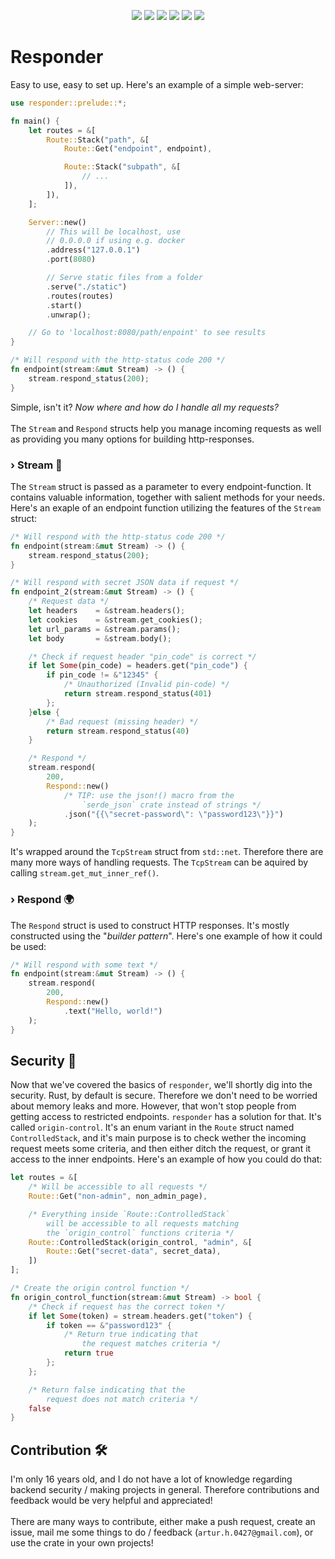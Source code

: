 <p align="center" style="width:100%">
    <img src="https://img.shields.io/github/repo-size/Arturr-H/Responder">
    <img src="https://img.shields.io/crates/v/Responder">
    <img src="https://img.shields.io/crates/d/Responder">
    <img src="https://img.shields.io/crates/l/Responder">
    <img src="https://img.shields.io/docsrs/responder">
    <img src="https://img.shields.io/github/actions/workflow/status/Arturr-H/Responder/rust.yml">
</p>

# Responder

Easy to use, easy to set up. Here's an example of a simple web-server:
```rust
use responder::prelude::*;

fn main() {
    let routes = &[
        Route::Stack("path", &[
            Route::Get("endpoint", endpoint),

            Route::Stack("subpath", &[
                // ...
            ]),
        ]),
    ];

    Server::new()
        // This will be localhost, use 
        // 0.0.0.0 if using e.g. docker
        .address("127.0.0.1") 
        .port(8080)

        // Serve static files from a folder
        .serve("./static")
        .routes(routes)
        .start()
        .unwrap();

    // Go to 'localhost:8080/path/enpoint' to see results
}

/* Will respond with the http-status code 200 */
fn endpoint(stream:&mut Stream) -> () {
    stream.respond_status(200);
}
```

Simple, isn't it? *Now where and how do I handle all my requests?*
<br /><br />
The `Stream` and `Respond` structs help you manage incoming requests as well as providing you many options for building http-responses.
<br />
### › Stream 🌊
The `Stream` struct is passed as a parameter to every endpoint-function. It contains valuable information, together with salient methods for your needs. Here's an exaple of an endpoint function utilizing the features of the `Stream` struct:

```rust
/* Will respond with the http-status code 200 */
fn endpoint(stream:&mut Stream) -> () {
    stream.respond_status(200);
}

/* Will respond with secret JSON data if request */
fn endpoint_2(stream:&mut Stream) -> () {
    /* Request data */
    let headers    = &stream.headers();
    let cookies    = &stream.get_cookies();
    let url_params = &stream.params();
    let body       = &stream.body();

    /* Check if request header "pin_code" is correct */
    if let Some(pin_code) = headers.get("pin_code") {
        if pin_code != &"12345" {
            /* Unauthorized (Invalid pin-code) */
            return stream.respond_status(401)
        };
    }else {
        /* Bad request (missing header) */
        return stream.respond_status(40) 
    }

    /* Respond */
    stream.respond(
        200,
        Respond::new()
            /* TIP: use the json!() macro from the
                `serde_json` crate instead of strings */
            .json("{{\"secret-password\": \"password123\"}}")
    );
}
```

It's wrapped around the `TcpStream` struct from `std::net`. Therefore there are many more ways of handling requests. The `TcpStream` can be aquired by calling `stream.get_mut_inner_ref()`.

### › Respond 🌍
The `Respond` struct is used to construct HTTP responses. It's mostly constructed using the "*builder pattern*". Here's one example of how it could be used:

```rust
/* Will respond with some text */
fn endpoint(stream:&mut Stream) -> () {
    stream.respond(
        200,
        Respond::new()
            .text("Hello, world!")
    );
}
```

## Security 🚨
Now that we've covered the basics of `responder`, we'll shortly dig into the security. Rust, by default is secure. Therefore we don't need to be worried about memory leaks and more. However, that won't stop people from getting access to restricted endpoints. `responder` has a solution for that. It's called `origin-control`. It's an enum variant in the `Route` struct named `ControlledStack`, and it's main purpose is to check wether the incoming request meets some criteria, and then either ditch the request, or grant it access to the inner endpoints. Here's an example of how you could do that:

```rust
let routes = &[
    /* Will be accessible to all requests */
    Route::Get("non-admin", non_admin_page),

    /* Everything inside `Route::ControlledStack`
        will be accessible to all requests matching
        the `origin_control` functions criteria */
    Route::ControlledStack(origin_control, "admin", &[
        Route::Get("secret-data", secret_data),
    ])
];

/* Create the origin control function */
fn origin_control_function(stream:&mut Stream) -> bool {
    /* Check if request has the correct token */
    if let Some(token) = stream.headers.get("token") {
        if token == &"password123" {
            /* Return true indicating that
                the request matches criteria */
            return true
        };
    };

    /* Return false indicating that the
        request does not match criteria */
    false
}
```

## Contribution 🛠️
I'm only 16 years old, and I do not have a lot of knowledge regarding backend security / making projects in general. Therefore contributions and feedback would be very helpful and appreciated!<br /><br />
There are many ways to contribute, either make a push request, create an issue, mail me some things to do / feedback (`artur.h.0427@gmail.com`), or use the crate in your own projects!
